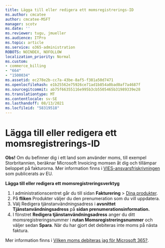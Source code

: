 ```yaml
---
title: Lägga till eller redigera ett momsregistrerings-ID
ms.author: cmcatee
author: cmcatee-MSFT
manager: scotv
ms.date: ''
ms.reviewer: tugu, jmueller
ms.audience: ITPro
ms.topic: article
ms.service: o365-administration
ROBOTS: NOINDEX, NOFOLLOW
localization_priority: Normal
ms.custom:
- commerce_billing
- "664"
- "1500034"
ms.assetid: ec278e2b-cc7a-43be-8af5-f381a50d7471
ms.openlocfilehash: e1b25562e75926ce71ad1b854a0bad0af7a4687f
ms.sourcegitcommit: ab75f66355116e995b3cb5505465b31989339e28
ms.translationtype: MT
ms.contentlocale: sv-SE
ms.lasthandoff: 08/13/2021
ms.locfileid: "58319518"
---
```

# <a name="how-to-add-or-edit-a-vatid"></a>Lägga till eller redigera ett momsregistrerings-ID

**Obs!** Om du befinner dig i ett land som använder moms, till exempel Storbritannien, beräknar Microsoft Invoicing momsen åt dig och tillämpar beloppet på fakturorna. Mer information finns i [VIES-ansvarsfriskrivningen](https://go.microsoft.com/fwlink/p/?LinkID=841741) som publicerats av EU.

**Lägga till eller redigera ett momsregistreringsverktyg**

1. I administrationscentret går du till sidan **Fakturering** \> [Dina produkter](https://go.microsoft.com/fwlink/p/?linkid=842054).
2. På **fliken** Produkter väljer du den prenumeration som du vill uppdatera.
3. Välj Redigera tjänstanvändningsadress i **avsnittet Tjänstanvändningsadress** på **sidan prenumerationsinformation.**
4. I fönstret **Redigera tjänstanvändningsadress** anger du ditt momsregistreringsnummer i **rutan Momsregistreringsnummer** och väljer sedan **Spara**. När du har gjort det debiteras inte moms på nästa faktura.

Mer information finns i [Vilken moms debiteras jag för Microsoft 365?](https://docs.microsoft.com/microsoft-365/commerce/billing-and-payments/tax-information#what-tax-will-i-be-charged).